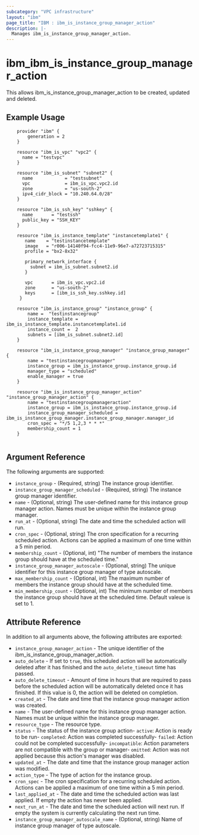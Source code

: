 ```yaml
---
subcategory: "VPC infrastructure"
layout: "ibm"
page_title: "IBM : ibm_is_instance_group_manager_action"
description: |-
  Manages ibm_is_instance_group_manager_action.
---
```


# ibm\_ibm_is_instance_group_manager_action

This allows ibm_is_instance_group_manager_action to be created, updated and deleted.

## Example Usage

```hcl
	provider "ibm" {
		generation = 2
	}
	
	resource "ibm_is_vpc" "vpc2" {
	  name = "testvpc"
	}
	
	resource "ibm_is_subnet" "subnet2" {
	  name            = "testsubnet"
	  vpc             = ibm_is_vpc.vpc2.id
	  zone            = "us-south-2"
	  ipv4_cidr_block = "10.240.64.0/28"
	}
	
	resource "ibm_is_ssh_key" "sshkey" {
	  name       = "testssh"
	  public_key = "SSH_KEY"
	}
	
	resource "ibm_is_instance_template" "instancetemplate1" {
	   name    = "testinstancetemplate"
	   image   = "r006-14140f94-fcc4-11e9-96e7-a72723715315"
	   profile = "bx2-8x32"
	
	   primary_network_interface {
		 subnet = ibm_is_subnet.subnet2.id
	   }
	
	   vpc       = ibm_is_vpc.vpc2.id
	   zone      = "us-south-2"
	   keys      = [ibm_is_ssh_key.sshkey.id]
	 }
		
	resource "ibm_is_instance_group" "instance_group" {
		name =  "testinstancegroup"
		instance_template = ibm_is_instance_template.instancetemplate1.id
		instance_count =  2
		subnets = [ibm_is_subnet.subnet2.id]
	}

	resource "ibm_is_instance_group_manager" "instance_group_manager" {
		name = "testinstancegroupmanager"
		instance_group = ibm_is_instance_group.instance_group.id
		manager_type = "scheduled"
		enable_manager = true
	}

	resource "ibm_is_instance_group_manager_action" "instance_group_manager_action" {
		name = "testinstancegroupmanageraction"
		instance_group = ibm_is_instance_group.instance_group.id
		instance_group_manager_scheduled = ibm_is_instance_group_manager.instance_group_manager.manager_id
		cron_spec = "*/5 1,2,3 * * *"
		membership_count = 1
	}
    
```

## Argument Reference

The following arguments are supported:

* `instance_group` - (Required, string) The instance group identifier.
* `instance_group_manager_scheduled` - (Required, string) The instance group manager identifier.
* `name` - (Optional, string) The user-defined name for this instance group manager action. Names must be unique within the instance group manager.
* `run_at` - (Optional, string) The date and time the scheduled action will run.
* `cron_spec` - (Optional, string) The cron specification for a recurring scheduled action. Actions can be applied a maximum of one time within a 5 min period.
* `membership_count` - (Optional, int) "The number of members the instance group should have at the scheduled time."
* `instance_group_manager_autoscale` - (Optional, string) The unique identifier for this instance group manager of type autoscale.
* `max_membership_count` - (Optional, int) The maximum number of members the instance group should have at the scheduled time.
* `min_membership_count` - (Optional, int) The minimum number of members the instance group should have at the scheduled time. Default valeue is set to 1.
 

## Attribute Reference

In addition to all arguments above, the following attributes are exported:

* `instance_group_manager_action` - The unique identifier of the ibm_is_instance_group_manager_action.
* `auto_delete` - If set to `true`, this scheduled action will be automatically deleted after it has finished and the `auto_delete_timeout` time has passed.
* `auto_delete_timeout` - Amount of time in hours that are required to pass before the scheduled action will be automatically deleted once it has finished. If this value is 0, the action will be deleted on completion.
* `created_at` - The date and time that the instance group manager action was created.
* `name` - The user-defined name for this instance group manager action. Names must be unique within the instance group manager.
* `resource_type` - The resource type.
* `status` - The status of the instance group action- `active`: Action is ready to be run- `completed`: Action was completed successfully- `failed`: Action could not be completed successfully- `incompatible`: Action parameters are not compatible with the group or manager- `omitted`: Action was not applied because this action's manager was disabled.
* `updated_at` - The date and time that the instance group manager action was modified.
* `action_type` - The type of action for the instance group.
* `cron_spec` - The cron specification for a recurring scheduled action. Actions can be applied a maximum of one time within a 5 min period.
* `last_applied_at` - The date and time the scheduled action was last applied. If empty the action has never been applied.
* `next_run_at` - The date and time the scheduled action will next run. If empty the system is currently calculating the next run time.
* `instance_group_manager_autoscale_name` - (Optional, string) Name of instance group manager of type autoscale.
